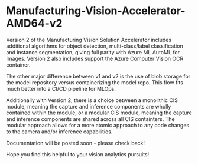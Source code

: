 # Manufacturing-Vision-Accelerator-AMD64-v2
Version 2 of the Manufacturing Vision Solution Accelerator includes additional algorithms for object detection, multi-class/label classification and instance segmentation, giving full parity with Azure ML AutoML for Images.  Version 2 also includes support the Azure Computer Vision OCR container.  

The other major difference between v1 and v2 is the use of blob storage for the model repository versus containerizing the model repo.  This flow fits much better into a CI/CD pipeline for MLOps.

Additionally with Version 2, there is a choice between a monolithic CIS module, meaning the capture and inference components are wholly contained within the module, or a modular CIS module, meaning the capture and inference components are shared across all CIS containters.  The modular approach allows for a more atomic approach to any code changes to the camera and/or inference capabilities.

Documentation will be posted soon - please check back!

Hope you find this helpful to your vision analytics pursuits!
